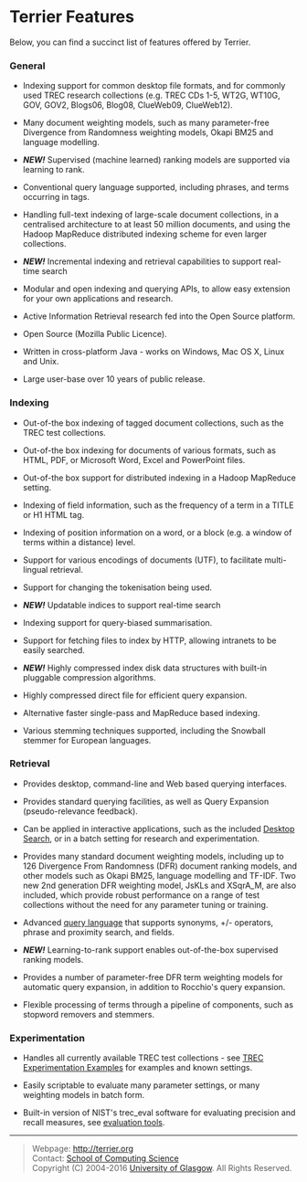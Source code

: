 

Terrier Features
================

Below, you can find a succinct list of features offered by Terrier.

### General

-   Indexing support for common desktop file formats, and for commonly used TREC research collections (e.g. TREC CDs 1-5, WT2G, WT10G, GOV, GOV2, Blogs06, Blog08, ClueWeb09, ClueWeb12).

-   Many document weighting models, such as many parameter-free Divergence from Randomness weighting models, Okapi BM25 and language modelling.

-   ***NEW!*** Supervised (machine learned) ranking models are supported via learning to rank.

-   Conventional query language supported, including phrases, and terms occurring in tags.

-   Handling full-text indexing of large-scale document collections, in a centralised architecture to at least 50 million documents, and using the Hadoop MapReduce distributed indexing scheme for even larger collections.

-   ***NEW!*** Incremental indexing and retrieval capabilities to support real-time search

-   Modular and open indexing and querying APIs, to allow easy extension for your own applications and research.

-   Active Information Retrieval research fed into the Open Source platform.

-   Open Source (Mozilla Public Licence).

-   Written in cross-platform Java - works on Windows, Mac OS X, Linux and Unix.

-   Large user-base over 10 years of public release.

### Indexing

-   Out-of-the box indexing of tagged document collections, such as the TREC test collections.

-   Out-of-the box indexing for documents of various formats, such as HTML, PDF, or Microsoft Word, Excel and PowerPoint files.

-   Out-of-the box support for distributed indexing in a Hadoop MapReduce setting.

-   Indexing of field information, such as the frequency of a term in a TITLE or H1 HTML tag.

-   Indexing of position information on a word, or a block (e.g. a window of terms within a distance) level.

-   Support for various encodings of documents (UTF), to facilitate multi-lingual retrieval.

-   Support for changing the tokenisation being used.

-   ***NEW!*** Updatable indices to support real-time search

-   Indexing support for query-biased summarisation.

-   Support for fetching files to index by HTTP, allowing intranets to be easily searched.

-   ***NEW!*** Highly compressed index disk data structures with built-in pluggable compression algorithms.

-   Highly compressed direct file for efficient query expansion.

-   Alternative faster single-pass and MapReduce based indexing.

-   Various stemming techniques supported, including the Snowball stemmer for European languages.

### Retrieval

-   Provides desktop, command-line and Web based querying interfaces.

-   Provides standard querying facilities, as well as Query Expansion (pseudo-relevance feedback).

-   Can be applied in interactive applications, such as the included [Desktop Search](terrier_desktop.md), or in a batch setting for research and experimentation.

-   Provides many standard document weighting models, including up to 126 Divergence From Randomness (DFR) document ranking models, and other models such as Okapi BM25, language modelling and TF-IDF. Two new 2nd generation DFR weighting model, JsKLs and XSqrA\_M, are also included, which provide robust performance on a range of test collections without the need for any parameter tuning or training.

-   Advanced [query language](querylanguage.md) that supports synonyms, +/- operators, phrase and proximity search, and fields.

-   ***NEW!*** Learning-to-rank support enables out-of-the-box supervised ranking models.

-   Provides a number of parameter-free DFR term weighting models for automatic query expansion, in addition to Rocchio's query expansion.

-   Flexible processing of terms through a pipeline of components, such as stopword removers and stemmers.

### Experimentation

-   Handles all currently available TREC test collections - see [TREC Experimentation Examples](trec_examples.md) for examples and known settings.

-   Easily scriptable to evaluate many parameter settings, or many weighting models in batch form.

-   Built-in version of NIST's trec_eval software for evaluating precision and recall measures, see [evaluation tools](evaluation.md).



------------------------------------------------------------------------

> Webpage: <http://terrier.org>  
> Contact: [School of Computing Science](http://www.dcs.gla.ac.uk/)  
> Copyright (C) 2004-2016 [University of Glasgow](http://www.gla.ac.uk/). All Rights Reserved.
